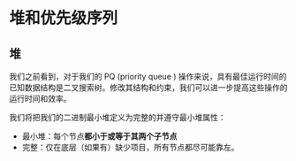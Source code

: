 # 堆和优先级序列

## 堆

我们之前看到，对于我们的 PQ (priority queue ) 操作来说，具有最佳运行时间的已知数据结构是二叉搜索树。修改其结构和约束，我们可以进一步提高这些操作的运行时间和效率。

我们将把我们的二进制最小堆定义为完整的并遵守最小堆属性：

-   最小堆：每个节点**都小于或等于其两个子节点**
-   完整：仅在底层（如果有）缺少项目，所有节点都尽可能靠左。
